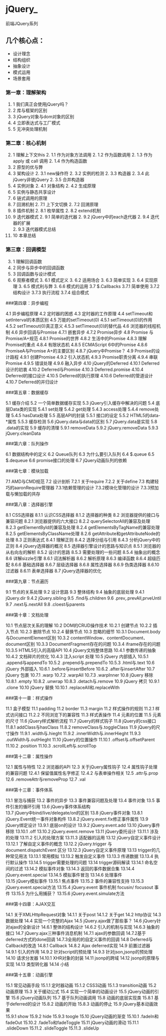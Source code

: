 # jQuery_
前端JQuery系列

## 几个核心点：

* 设计理念
* 结构组织
* 抽象设计
* 模式运用
* 场景套用

### 第一章：理解架构

1. 1 我们真正会使用jQuery吗？
1. 2 库与框架的区别
1. 3 jQuery对象与dom对象的区别
1. 4 立即表达式与工厂模式
1. 5 无冲突处理机制

### 第二章：核心机制

2. 1 理解上下文this
    2. 1.1 作为对象方法调用
    2. 1.2 作为函数调用
    2. 1.3 作为apply 或 call 调用
    2. 1.4 作为构造函数
2. 2 原型的优与弊
2. 3 架构设计
    2. 3.1 new操作符
    2. 3.2 实例的检测
    2. 3.3 构造器
    2. 3.4 此jQuery非彼jQuery
    2. 3.5 合并构造器
2. 4 实例对象
    2. 4.1 对象结构
    2. 4.2 生成原理
2. 5 实例与静态共享设计
2. 6 链式调用的原理
2. 7 回溯机制
    2. 7.1 上下文切换
    2. 7.2 回溯原理
2. 8 插件机制
    2. 8.1 枚举属性
    2. 8.2 extend机制
2. 9 迭代器模式
    2. 9.1 简单的迭代器
    2. 9.2 jQuery中的each迭代器
    2. 9.4 迭代器的扩展  
    2. 9.3 迭代器模式总结
2. 10 本章总结

### 第三章：回调模型

3. 1 理解回调函数
3. 2 同步与异步中的回调函数
3. 3 回调函数与设计模式
3. 6 观察者模式
    3. 6.1 模式定义
    3. 6.2 适用场合
    3. 6.3 简单实现
    3. 6.4 实现原理
    3. 6.5 模式利与弊
    3. 6.6 模式的运用
3.7 $.Callbacks
    3.7.1 简单使用
    3.7.2 结构设计
    3.7.3 执行流程
    3.7.4 组合模式

###第四章：异步编程

4.1 异步编程原理
4.2 定时器的困惑
4.3 定时器的工作原理
4.4 setTimeout和setInterval的本质区别
4.5 万能的setTimeout(0)
    4.5.1 setTimeout(0)的作用
    4.5.2 setTimeout(0)真正意义
    4.5.3 setTimeout(0)的替代品
4.6 浏览器的线程机制
4.6 异步回调与Promise
    4.7.1 嵌套异步
    4.7.2 Promise异步
4.8 Promise 与Promise/A+规范
    4.8.1 Promise的世界
    4.8.2 生活中的Promise
    4.8.3 理解Promise的重点
    4.8.4 有限状态机
    4.8.5 ECMAScript 6中的Promise
    4.8.6 PromiseA与Promise A+的主要区别
    4.8.7 jQuery中Promise？
4.9 Promise的设计路程
    4.9.1 创建Promise
    4.9.2 引入状态机
    4.9.3 Promise职责分离
    4.9.4 串联Promise
    4.9.5 错误处理
    4.9.6 融入异步
4.10 jQuery的Deferred
    4.10.1 Deferred设计的初衷
    4.10.2 Deferred与Promise
    4.10.3 Deferred.promise
    4.10.4 Deferred的接口设计
    4.10.5 Deferred的执行原理
    4.10.6 Deferred的管道设计
    4.10.7 Deferred的并归设计

###第五章：数据缓存

5.1 缓存介绍
5.2 一个简单数据缓存实现
5.3 jQuery引入缓存中解决的问题
5.4 底层Data类的实现
    5.4.1 set处理
    5.4.2 get处理
    5.4.3 access处理
    5.4.4 remove处理
    5.4.5 hasData处理
5.5 高层API的封装
    5.5.1 接口的设定 
    5.5.2 HTML5的data-*属性
    5.5.3 缓存检测
5.6 jQuery.data与data的区别
5.7 jQuery.data是实现
5.8 .data的实现
5.9 缓存的清理
    5.9.1 removeData
    5.9.2 jQuery.removeData
    5.9.3 jQuery.cleanData

###第六章：队列操作

6.1 数据结构中的定义
6.2 Queue队列
6.3 为什么要引入队列
6.4 $.queue
6.5 $.dequeue
6.6 promise接口的处理
6.7 jQuery动画队列的依赖

###第七章：模块加载

7.1 AMD与CMD规范
7.2 设计剖析
    7.2.1 关于require
    7.2.2 关于define
7.3 构建轻巧的aaronRequire管理器
    7.3.1依赖管理的设计
    7.3.2模块化管理的设计
    7.3.3预加载与懒加载的共存

###第八章：选择器引擎

8.1 CSS选择器
8.1.1 认识CSS选择器
8.1.2 选择器的种类
8.2 浏览器提供的接口与兼容问题
    8.2.1 浏览器提供的六大接口
    8.2.2 querySelectorAll的兼容及处理
    8.2.3 getElementById的兼容及处理
    8.2.4 getElementsByTagName的兼容处理
    8.2.5 getElementsByClassName处理
    8.2.6 getAttribute和getAttributeNode的处理
8.3 正则表达式
    8.4.1 理解正则
    8.4.2 选择分组与引用
    8.4.3 分析jQuery中的正则
8.4 jQuery选择器的概况
8.5 选择器引擎设计的思路与知识点 
    8.5.1 浏览器的从右向左的解析
8.5.2 设计的思路
8.5.3 需要处理的一些问题
8.5.4 抽象出的概念
8.6 详解sizzle引擎
    8.6.1 词法解析器
    8.6.2 解析原理
    8.6.3 编译函数
    8.6.4 超级匹配
    8.6.6 基础选择器
    8.6.7 层级选择器
    8.6.8 属性选择器
    8.6.9 伪类选择器
    8.6.10 过滤器
    8.6.11 表单选择器
8.7 jQuery选择器的优化

###第九章：节点遍历

9.1 节点的关系处理
9.2 设计思路
9.3 整体结构
9.4 抽象的底层处理
     9.4.1 jQuery.dir
     9.4.2 jQuery.sibling
9.5 .find与.children
9.6 .prev,.prevAll,prveUntil
9.7 .next与.nextAll
9.8 .cloest与parents

###第十章：文档处理

10.1 节点层次关系的理解
10.2 DOM的CRUD操作技术
     10.2.1 创建节点
     10.2.2 插入节点
     10.2.3 删除节点
     10.2.4 替换节点
10.3 忽略的细节
     10.3.1 Document.body与DocumentElement区别
     10.3.2 contentWindow、contentDocument、document区别
     10.3.3 DocumentFragment存在的问题
     10.3.4 iframe存在的问题
     10.3.5 HTML5引入的高级API
10.4 jQuery文档整体思路
     10.4.1 参数传递的抽象
     10.4.2 文档碎片的优化
     10.4.3 注入script 处理
10.5 jQuery 内部插入
     10.5.1 .append与appendTo
10.5.2 .prepend与.prependTo
     10.5.3 .html与.text
10.6 jQuery 外部插入
     10.6.1 .before与insertBefore
     10.6.2 .after与insertAfter
10.7 jQuery 包裹
     10.7.1 .warp
     10.7.2 .warpAll
     10.7.3 .warpInner
10.8 jQuery 移除
     10.8.1 .empty
     10.8.2 .unwrap
     10.8.3 .detach与.remove
10.9 jQuery 拷贝
     10.9.1 .clone
10.10 jQuery 替换 
     10.10.1 .replaceAll和.replaceWith

###第十一章：样式操作

11.1 盒子模型
     11.1 padding
     11.2 border
     11.3 margin
11.2 样式操作的规则
     11.2.1 样式访问接口
     11.2.2 不同浏览下的兼容性
11.3 样式表操作
11.4 元素的位置
11.5 元素的尺寸
11.6 jQuery样式解析流程
11.7 jQuery的样式钩子
11.8 jQuery的css接口
     11.8.1 addClass与hasClass
     11.8.2 removeClass与.toggleClass
11.9 jQuery的尺寸操作
     11.9.1 .width与.hieght
     11.9.2 .innerWidth与.innerHieght
     11.9.3 .outWidth与.outHieght
11.10 jQuery的位置操作
      11.10.1 .offset与.offsetParent
      11.10.2 .position
      11.10.3 .scrollLeft与.scrollTop

###第十二章：属性操作

12.1 属性与特性
12.2 浏览器的API
12.3 关于jQuery属性钩子
12.4 属性钩子处理的兼容问题
     12.4.1 保留值属性名字修正
     12.4.2 与表单操作相关
12.5 .attr与.prop
12.6 .removeAttr与removeProp
12.7 .val

###第十三章：事件体系

13.1 冒泡与捕获
13.2 事件的异步
13.3 事件兼容问题及处理
13.4 事件对象
13.5 事件引发的循环引用
13.6 jQuery事件体系结构   
13.7 jQuery中bind/live/delegate/on的区别
13.8 jQuery事件对象
     13.8.1 jQuery.Event统一事件对象构件
     13.8.2 jQuery.event.fix修正事件属性
13.9 jQuery绑定设计
     13.9.1 底层on的设计
     13.9.2 jQuery.event.add
13.10 jQuery事件移除
      13.10.1 .off
      13.10.2 jQuery.event.remove
13.11 jQuery委托设计
      13.11.1 涉及的处理
      13.11.2 引入的处理方案
      13.11.3 适配器的运用
13.12 jQuery自定义事件设计
      13.12.1 了解自定义事件的概念
      13.12.2 jQuery.trigger 与 document.dispatchEvent 区分
      13.12.3 jQuery自定义事件原理
13.13 trigger的几种常见用法
      13.13.1 常用模拟
      13.13.2 触发自定义事件
      13.13.3 传递数据
      13.13.4 执行默认操作
      13.14.5 trigger需要处理的问题
13.14 trigger源码解读
      13.14.1 命名空间的过滤
      13.14.2 模拟事件对象
      13.14.3 返回的事件数据合集
      13.14.4 jQuery.event.special
      13.14.5 模拟事件冒泡
      13.14.6 处理事件  
13.15 jQuery模拟事件 
      13.15.1 焦点事件
      13.15.2 事件的兼容性支持
      13.15.3 jQuery.event.special方法
      13.15.4 jQuery.event 事件机制 focusin/ focusout 事件
      13.15.5 为什么用捕获？
      13.15.6 jQuery.event.simulate方法

###第十四章：AJAX交互

14.1 关于XMLHttpRequest对象
     14.1.1 关于post
     14.1.2 关于get
14.2 http协议
14.3 数据处理
14.4 实现一个完整的Ajax
14.5 jQuery.ajax做了那些事？
14.6 jQuery针对ajax的全新设计
     14.6.1 整体的结构设计
     14.6.2 引入的机制与实现
     14.6.3 抽象的接口
14.7 jQuery.ajax三种事件消息机制
     14.7.1 ajax的参数回调
     14.7.2基于deferred方式的done回调
     14.7.3全局的的自定义事件的回调
14.8 Deferred与Callback的改造
     14.8.1 Callback
     14.8.2 Ajax deferred实现
14.9 前置过滤器
     14.9.1 引入的作用
     14.9.2 针对script的预处理
     14.9.3 针对json,jsonp的预处理
14.10 请求分发器
      14.10.1 XHR对象的封装
14.11 jsonp的跨域
14.12 jsonp的原理与实现
14.13 类型转化器
14.14 小结

###第十五章：动画引擎

15.1 常见动画手段
     15.1.1 定时器动画
     15.1.2 CSS3动画
     15.1.3 transition动画
15.2 动画原理
15.3 关于缓动公式
15.4 实现一个简单的动画设计
15.5 jQuery动画的引擎
15.6 jQuery动画队列
15.7 基于队列动画调用
15.8 动画的底层实现类
     15.8.1 基于deferred的设计
     15.8.2 动画的开始
     15.8.3 动画的停止
15.9 jQuery基本动画效果  
     15.9.1 show
     15.9.2 hide
     15.9.3 toogle
15.10 jQuery动画的渐变
      15.10.1 .fadeIn和fadeOut
      15.10.2 .fadeTo和fadeToggle
15.11 jQuery动画的滑动
      15.11.1 .slideDown
      15.11.2 .slideToggle
      15.11.3 .slideUp


